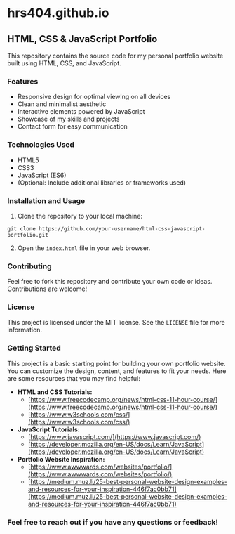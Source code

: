 # hrs404.github.io
## HTML, CSS & JavaScript Portfolio

This repository contains the source code for my personal portfolio website built using HTML, CSS, and JavaScript.

### Features

* Responsive design for optimal viewing on all devices
* Clean and minimalist aesthetic
* Interactive elements powered by JavaScript
* Showcase of my skills and projects
* Contact form for easy communication

### Technologies Used

* HTML5
* CSS3
* JavaScript (ES6)
* (Optional: Include additional libraries or frameworks used)

### Installation and Usage

1. Clone the repository to your local machine:

```
git clone https://github.com/your-username/html-css-javascript-portfolio.git
```

2. Open the `index.html` file in your web browser.

### Contributing

Feel free to fork this repository and contribute your own code or ideas. Contributions are welcome!

### License

This project is licensed under the MIT license. See the `LICENSE` file for more information.

### Getting Started

This project is a basic starting point for building your own portfolio website. You can customize the design, content, and features to fit your needs. Here are some resources that you may find helpful:

* **HTML and CSS Tutorials:**
    * [https://www.freecodecamp.org/news/html-css-11-hour-course/](https://www.freecodecamp.org/news/html-css-11-hour-course/)
    * [https://www.w3schools.com/css/](https://www.w3schools.com/css/)
* **JavaScript Tutorials:**
    * [https://www.javascript.com/](https://www.javascript.com/)
    * [https://developer.mozilla.org/en-US/docs/Learn/JavaScript](https://developer.mozilla.org/en-US/docs/Learn/JavaScript)
* **Portfolio Website Inspiration:**
    * [https://www.awwwards.com/websites/portfolio/](https://www.awwwards.com/websites/portfolio/)
    * [https://medium.muz.li/25-best-personal-website-design-examples-and-resources-for-your-inspiration-446f7ac0bb71](https://medium.muz.li/25-best-personal-website-design-examples-and-resources-for-your-inspiration-446f7ac0bb71)

### Feel free to reach out if you have any questions or feedback!
